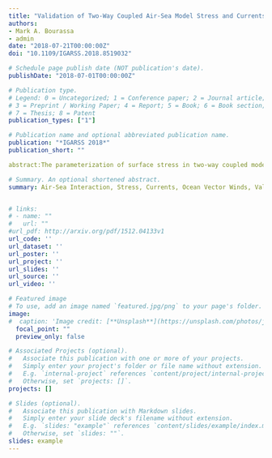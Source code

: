 ```yaml
---
title: "Validation of Two-Way Coupled Air-Sea Model Stress and Currents Through Remotely Sensed Winds and SST"
authors:
- Mark A. Bourassa
- admin
date: "2018-07-21T00:00:00Z"
doi: "10.1109/IGARSS.2018.8519032"

# Schedule page publish date (NOT publication's date).
publishDate: "2018-07-01T00:00:00Z"

# Publication type.
# Legend: 0 = Uncategorized; 1 = Conference paper; 2 = Journal article;
# 3 = Preprint / Working Paper; 4 = Report; 5 = Book; 6 = Book section;
# 7 = Thesis; 8 = Patent
publication_types: ["1"]

# Publication name and optional abbreviated publication name.
publication: "*IGARSS 2018*"
publication_short: ""

abstract:The parameterization of surface stress in two-way coupled models, where changes in the ocean impact the atmosphere and vice versa, has been extremely difficult to verify. Prior to this work, it has been unclear what physical considerations where required in stress parameterization. Considering ocean currents in simple stress parameterizations has been found to cause unrealistically low production of oceanic eddy kinetic energy. Herein we show that also considering the dependency on sea state appears to resolve this problem. We also show that the relationship between ocean surface stress and the sea surface temperature gradient in western boundary currents is highly sensitive to the physics considered in this parameterization and to the surface current. Therefore it is possible to utilize remotely sensed winds and sea surface temperature evaluate the realism of the surface stress and currents in the coupled model.

# Summary. An optional shortened abstract.
summary: Air-Sea Interaction, Stress, Currents, Ocean Vector Winds, Validation, Remote Sensing


# links:
# - name: ""
#   url: ""
#url_pdf: http://arxiv.org/pdf/1512.04133v1
url_code: ''
url_dataset: ''
url_poster: ''
url_project: ''
url_slides: ''
url_source: ''
url_video: ''

# Featured image
# To use, add an image named `featured.jpg/png` to your page's folder. 
image:
#  caption: 'Image credit: [**Unsplash**](https://unsplash.com/photos/jdD8gXaTZsc)'
  focal_point: ""
  preview_only: false

# Associated Projects (optional).
#   Associate this publication with one or more of your projects.
#   Simply enter your project's folder or file name without extension.
#   E.g. `internal-project` references `content/project/internal-project/index.md`.
#   Otherwise, set `projects: []`.
projects: []

# Slides (optional).
#   Associate this publication with Markdown slides.
#   Simply enter your slide deck's filename without extension.
#   E.g. `slides: "example"` references `content/slides/example/index.md`.
#   Otherwise, set `slides: ""`.
slides: example
---
```


